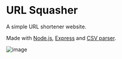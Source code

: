 # URL Squasher

A simple URL shortener website.

Made with [Node.js](https://nodejs.dev/), [Express](https://www.npmjs.com/package/express) and [CSV parser](https://www.npmjs.com/package/csv-parser).

![image](https://media.discordapp.net/attachments/693296031982682184/843523047117815858/unknown.png)

